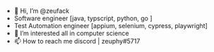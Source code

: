 - 👋 Hi, I’m @zeufack
- Software engineer [java, typscript, python, go ]
- Test Automation engineer [appium, selenium, cypress, playwright]
- 👀 I’m interested all in computer science
- 📫 How to reach me discord | zeuphy#5717


<!---
zeufack/zeufack is a ✨ special ✨ repository because its `README.md` (this file) appears on your GitHub profile.
You can click the Preview link to take a look at your changes.
--->
